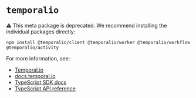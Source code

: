 # `temporalio`

⚠️ This meta package is deprecated. We recommend installing the individual packages directly:

```
npm install @temporalio/client @temporalio/worker @temporalio/workflow @temporalio/activity
```

For more information, see:

- [Temporal.io](https://temporal.io/)
- [docs.temporal.io](https://docs.temporal.io/)
- [TypeScript SDK docs](https://docs.temporal.io/typescript/introduction/)
- [TypeScript API reference](https://typescript.temporal.io/)